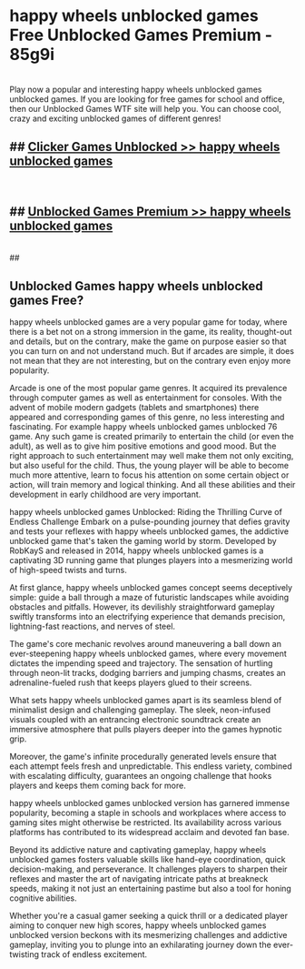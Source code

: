 # happy wheels unblocked games  Free Unblocked Games Premium - 85g9i <br>
<br>
Play now a popular and interesting happy wheels unblocked games unblocked games. If you are looking for free games for school and office, then our Unblocked Games WTF site will help you. You can choose cool, crazy and exciting unblocked games of different genres!


## ##  [Clicker Games Unblocked >> happy wheels unblocked games](http://freeplayer.one?title=happy_wheels_unblocked_games&ref=UGames)
  <br>

##  ## [Unblocked Games Premium >> happy wheels unblocked games](http://freeplayer.one?title=happy_wheels_unblocked_games&ref=UGames)
  <br>
  ##



## Unblocked Games happy wheels unblocked games Free?

happy wheels unblocked games are a very popular game for today, where there is a bet not on a strong immersion in the game, its reality, thought-out and details, but on the contrary, make the game on purpose easier so that you can turn on and not understand much. But if arcades are simple, it does not mean that they are not interesting, but on the contrary even enjoy more popularity.

Arcade is one of the most popular game genres. It acquired its prevalence through computer games as well as entertainment for consoles. With the advent of mobile modern gadgets (tablets and smartphones) there appeared and corresponding games of this genre, no less interesting and fascinating. For example happy wheels unblocked games unblocked 76 game. Any such game is created primarily to entertain the child (or even the adult), as well as to give him positive emotions and good mood. But the right approach to such entertainment may well make them not only exciting, but also useful for the child. Thus, the young player will be able to become much more attentive, learn to focus his attention on some certain object or action, will train memory and logical thinking. And all these abilities and their development in early childhood are very important.

happy wheels unblocked games Unblocked: Riding the Thrilling Curve of Endless Challenge
Embark on a pulse-pounding journey that defies gravity and tests your reflexes with happy wheels unblocked games, the addictive unblocked game that's taken the gaming world by storm. Developed by RobKayS and released in 2014, happy wheels unblocked games is a captivating 3D running game that plunges players into a mesmerizing world of high-speed twists and turns.

At first glance, happy wheels unblocked games concept seems deceptively simple: guide a ball through a maze of futuristic landscapes while avoiding obstacles and pitfalls. However, its devilishly straightforward gameplay swiftly transforms into an electrifying experience that demands precision, lightning-fast reactions, and nerves of steel.

The game's core mechanic revolves around maneuvering a ball down an ever-steepening happy wheels unblocked games, where every movement dictates the impending speed and trajectory. The sensation of hurtling through neon-lit tracks, dodging barriers and jumping chasms, creates an adrenaline-fueled rush that keeps players glued to their screens.

What sets happy wheels unblocked games apart is its seamless blend of minimalist design and challenging gameplay. The sleek, neon-infused visuals coupled with an entrancing electronic soundtrack create an immersive atmosphere that pulls players deeper into the games hypnotic grip.

Moreover, the game's infinite procedurally generated levels ensure that each attempt feels fresh and unpredictable. This endless variety, combined with escalating difficulty, guarantees an ongoing challenge that hooks players and keeps them coming back for more.

happy wheels unblocked games unblocked version has garnered immense popularity, becoming a staple in schools and workplaces where access to gaming sites might otherwise be restricted. Its availability across various platforms has contributed to its widespread acclaim and devoted fan base.

Beyond its addictive nature and captivating gameplay, happy wheels unblocked games fosters valuable skills like hand-eye coordination, quick decision-making, and perseverance. It challenges players to sharpen their reflexes and master the art of navigating intricate paths at breakneck speeds, making it not just an entertaining pastime but also a tool for honing cognitive abilities.

Whether you're a casual gamer seeking a quick thrill or a dedicated player aiming to conquer new high scores, happy wheels unblocked games unblocked version beckons with its mesmerizing challenges and addictive gameplay, inviting you to plunge into an exhilarating journey down the ever-twisting track of endless excitement.